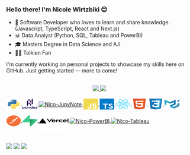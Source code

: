 ### Hello there! I'm Nicole Wirtzbiki 😊
- 🚀 Software Developer who loves to learn and share knowledge. (Javascript, TypeScript, React and Next.js)
- 📊  Data Analyst (Python, SQL, Tableau and PowerBI)
- 🎓 Masters Degree in Data Science and A.I
- 🧙‍♂️ Tolkien Fan

I'm currently working on personal projects to showcase my skills here on GitHub. Just getting started — more to come!

</br>
<div align="center">
  <a href="https://github.com/nicowirtzbiki">
  <img height="160em" src="https://github-readme-stats.vercel.app/api?username=nicowirtzbiki&show_icons=true&theme=dracula&include_all_commits=true&count_private=true"/>
  <img height="160em" src="https://github-readme-stats.vercel.app/api/top-langs/?username=nicowirtzbiki&layout=compact&langs_count=7&theme=dracula"/>
</div>

<div style="display: inline_block"><br>
 <img align="center" alt="Nico-Python" height="30" width="40" src="https://raw.githubusercontent.com/devicons/devicon/master/icons/python/python-original.svg">
 <img align="center" alt="Nico-Pandas" height="30" width="40" src="https://raw.githubusercontent.com/devicons/devicon/master/icons/pandas/pandas-original-wordmark.svg"> 
 <img align="center" alt="Nico-JupyNote" height="30" width="40" src="https://cdn.jsdelivr.net/gh/devicons/devicon/icons/jupyter/jupyter-original-wordmark.svg" />
 <img align="center" alt="Nico-Js" height="30" width="40" src="https://raw.githubusercontent.com/devicons/devicon/master/icons/javascript/javascript-plain.svg">
 <img align="center" alt="Nico-Ts" height="30" width="40" src="https://raw.githubusercontent.com/devicons/devicon/master/icons/typescript/typescript-plain.svg">
 <img align="center" alt="Nico-React" height="30" width="40" src="https://raw.githubusercontent.com/devicons/devicon/master/icons/react/react-original.svg">
 <img align="center" alt="Nico-HTML" height="30" width="40" src="https://raw.githubusercontent.com/devicons/devicon/master/icons/html5/html5-original.svg">
 <img align="center" alt="Nico-CSS" height="30" width="40" src="https://raw.githubusercontent.com/devicons/devicon/master/icons/css3/css3-original.svg">
 <img align="center" alt="Nico-MUI" height="30" width="40" src="https://raw.githubusercontent.com/devicons/devicon/master/icons/materialui/materialui-original.svg"> 
 <img align="center" alt="Nico-Postman" height="30" width="40" src="https://raw.githubusercontent.com/devicons/devicon/master/icons/postman/postman-original.svg">
 <img align="center" alt="Nico-Supabase" height="30" width="40" src="https://raw.githubusercontent.com/devicons/devicon/master/icons/supabase/supabase-original.svg">
 <img align="center" alt="Nico-Vercel" height="60" width="80" src="https://raw.githubusercontent.com/devicons/devicon/master/icons/vercel/vercel-original-wordmark.svg"> 
 <img align="center" alt="Nico-PowerBI" height="30" width="40" src="https://upload.wikimedia.org/wikipedia/commons/c/cf/New_Power_BI_Logo.svg">
 <img align="center" alt="Nico-Tableau" height="30" width="135" src="https://upload.wikimedia.org/wikipedia/commons/thumb/4/4b/Tableau_Logo.png/1920px-Tableau_Logo.png"> 

  
 <!-- <img align="right" alt="Nico-pic" height="150" style="border-radius:50px;" src="https://miro.medium.com/max/1200/1*kXD01FAUy6eb4usA6DqPYQ.png"> -->

</div>
  
  ##
 
<div> 
 <a href="https://www.linkedin.com/in/nicole-wirtzbiki/" target="_blank"><img src="https://img.shields.io/badge/-LinkedIn-%230077B5?style=for-the-badge&logo=linkedin&logoColor=white" target="_blank"></a> 
 <a href = "https://nicolewirtzbiki.medium.com/"><img src="https://img.shields.io/badge/Medium-12100E?style=for-the-badge&logo=medium&logoColor=white"></a>
 <a href="mailto:wirtz.nico@gmail.com" target="_blank"><img src="https://img.shields.io/badge/Gmail-D14836?style=for-the-badge&logo=gmail&logoColor=white"></a>
 
 <!-- ![Snake animation](https://github.com/nicowirtzbiki/nicowirtzbiki/blob/output/github-contribution-grid-snake.svg) -->
</div>


 



  
  
